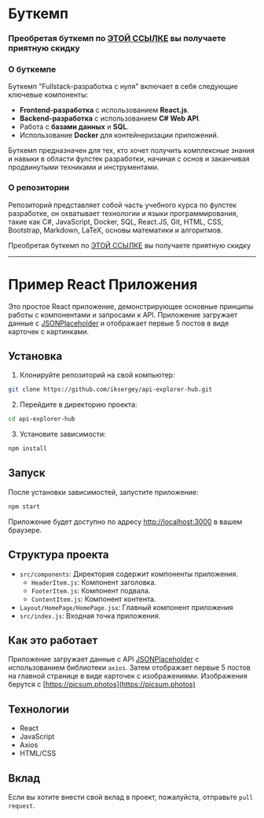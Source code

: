 # Буткемп

### Преобретая буткемп по [ЭТОЙ ССЫЛКЕ](https://stepik.org/a/197191/pay?promo=5749ef0badb40674&utm_source=github.com&utm_medium=react_quick_start&utm_campaign=narodny_course&utm_term=first) вы получаете приятную скидку

### О буткемпе

Буткемп "Fullstack-разработка с нуля" включает в себя следующие ключевые компоненты:

- **Frontend-разработка** с использованием **React.js**.
- **Backend-разработка** с использованием **C# Web API**.
- Работа с **базами данных** и **SQL**.
- Использование **Docker** для контейнеризации приложений.

Буткемп предназначен для тех, кто хочет получить комплексные знания и навыки в области фулстек разработки, начиная с основ и заканчивая продвинутыми техниками и инструментами.

### О репозитории

Репозиторий представляет собой часть учебного курса по фулстек разработке, он охватывает технологии и языки программирования, такие как C#, JavaScript, Docker, SQL, React.JS, Git, HTML, CSS, Bootstrap, Markdown, LaTeX, основы математики и алгоритмов.

Преобретая буткемп по [ЭТОЙ ССЫЛКЕ](https://stepik.org/a/197191/pay?promo=5749ef0badb40674&utm_source=github.com&utm_medium=react_quick_start&utm_campaign=narodny_course&utm_term=second) вы получаете приятную скидку

---

# Пример React Приложения

Это простое React приложение, демонстрирующее основные принципы работы с компонентами и запросами к API. Приложение загружает данные с [JSONPlaceholder](https://jsonplaceholder.typicode.com/posts) и отображает первые 5 постов в виде карточек с картинками.

## Установка

1. Клонируйте репозиторий на свой компьютер:

```bash
git clone https://github.com/iksergey/api-explorer-hub.git
```

2. Перейдите в директорию проекта:

```bash
cd api-explorer-hub
```

3. Установите зависимости:

```bash
npm install
```

## Запуск

После установки зависимостей, запустите приложение:

```bash
npm start
```

Приложение будет доступно по адресу [http://localhost:3000](http://localhost:3000) в вашем браузере.

## Структура проекта

- `src/components`: Директория содержит компоненты приложения.
  - `HeaderItem.js`: Компонент заголовка.
  - `FooterItem.js`: Компонент подвала.
  - `ContentItem.js`: Компонент контента.
- `Layout/HomePage/HomePage.jsx`: Главный компонент приложения 
- `src/index.js`: Входная точка приложения.

## Как это работает

Приложение загружает данные с API [JSONPlaceholder](https://jsonplaceholder.typicode.com/posts) с использованием библиотеки `axios`. Затем отображает первые 5 постов на главной странице в виде карточек с изображениями. Изображения берутся с [https://picsum.photos](https://picsum.photos)

## Технологии

- React
- JavaScript
- Axios
- HTML/CSS

## Вклад

Если вы хотите внести свой вклад в проект, пожалуйста, отправьте `pull request`.
